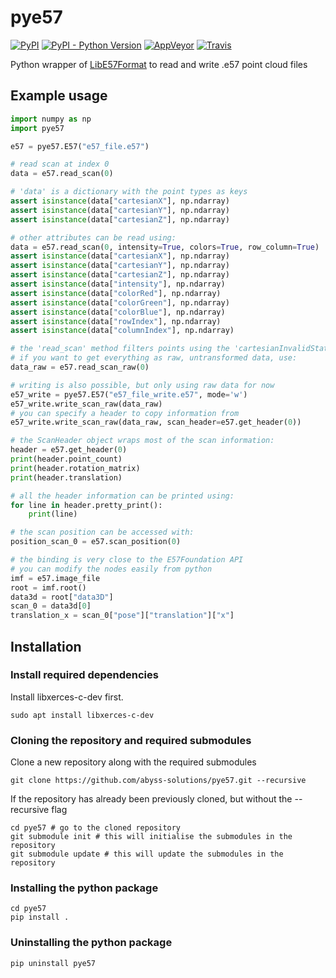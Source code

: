 # pye57

[![PyPI](https://img.shields.io/pypi/v/pye57.svg)](https://pypi.org/project/pye57)
[![PyPI - Python Version](https://img.shields.io/pypi/pyversions/pye57.svg)](https://pypi.org/project/pye57)
[![AppVeyor](https://img.shields.io/appveyor/ci/davidcaron/pye57.svg)](https://ci.appveyor.com/project/davidcaron/pye57)
[![Travis](https://img.shields.io/travis/davidcaron/pye57.svg)](https://travis-ci.org/davidcaron/pye57)


Python wrapper of [LibE57Format](https://github.com/asmaloney/libE57Format) to read and write .e57 point cloud files

## Example usage

```python
import numpy as np
import pye57

e57 = pye57.E57("e57_file.e57")

# read scan at index 0
data = e57.read_scan(0)

# 'data' is a dictionary with the point types as keys
assert isinstance(data["cartesianX"], np.ndarray)
assert isinstance(data["cartesianY"], np.ndarray)
assert isinstance(data["cartesianZ"], np.ndarray)

# other attributes can be read using:
data = e57.read_scan(0, intensity=True, colors=True, row_column=True)
assert isinstance(data["cartesianX"], np.ndarray)
assert isinstance(data["cartesianY"], np.ndarray)
assert isinstance(data["cartesianZ"], np.ndarray)
assert isinstance(data["intensity"], np.ndarray)
assert isinstance(data["colorRed"], np.ndarray)
assert isinstance(data["colorGreen"], np.ndarray)
assert isinstance(data["colorBlue"], np.ndarray)
assert isinstance(data["rowIndex"], np.ndarray)
assert isinstance(data["columnIndex"], np.ndarray)

# the 'read_scan' method filters points using the 'cartesianInvalidState' field
# if you want to get everything as raw, untransformed data, use:
data_raw = e57.read_scan_raw(0)

# writing is also possible, but only using raw data for now
e57_write = pye57.E57("e57_file_write.e57", mode='w')
e57_write.write_scan_raw(data_raw)
# you can specify a header to copy information from
e57_write.write_scan_raw(data_raw, scan_header=e57.get_header(0))

# the ScanHeader object wraps most of the scan information:
header = e57.get_header(0)
print(header.point_count)
print(header.rotation_matrix)
print(header.translation)

# all the header information can be printed using:
for line in header.pretty_print():
    print(line)

# the scan position can be accessed with:
position_scan_0 = e57.scan_position(0)

# the binding is very close to the E57Foundation API
# you can modify the nodes easily from python
imf = e57.image_file
root = imf.root()
data3d = root["data3D"]
scan_0 = data3d[0]
translation_x = scan_0["pose"]["translation"]["x"]
```

## Installation

### Install required dependencies

Install libxerces-c-dev first.

```sudo apt install libxerces-c-dev```

### Cloning the repository and required submodules

Clone a new repository along with the required submodules

```git clone https://github.com/abyss-solutions/pye57.git --recursive```

If the repository has already been previously cloned, but without the --recursive flag

```
cd pye57 # go to the cloned repository
git submodule init # this will initialise the submodules in the repository
git submodule update # this will update the submodules in the repository
```

### Installing the python package

```
cd pye57
pip install .
```

### Uninstalling the python package
```pip uninstall pye57```
